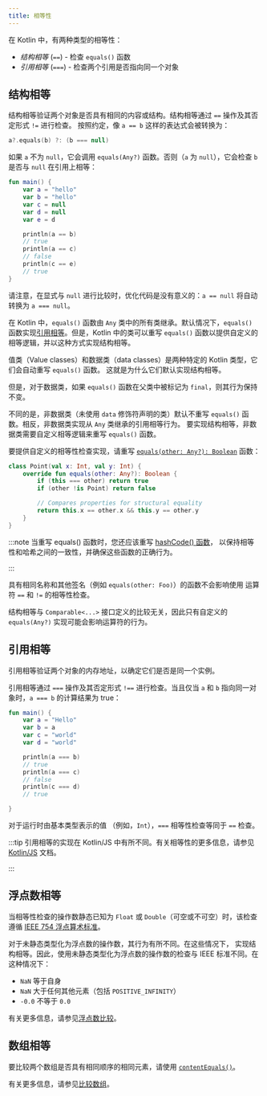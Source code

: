 ```yaml
---
title: 相等性
---
```

在 Kotlin 中，有两种类型的相等性：

* _结构相等_ (`==`) - 检查 `equals()` 函数
* _引用相等_ (`===`) - 检查两个引用是否指向同一个对象

## 结构相等

结构相等验证两个对象是否具有相同的内容或结构。结构相等通过 `==` 操作及其否定形式 `!=` 进行检查。
按照约定，像 `a == b` 这样的表达式会被转换为：

```kotlin
a?.equals(b) ?: (b === null)
```

如果 `a` 不为 `null`，它会调用 `equals(Any?)` 函数。否则（`a` 为 `null`），它会检查 `b` 是否与 `null` 在引用上相等：

```kotlin
fun main() {
    var a = "hello"
    var b = "hello"
    var c = null
    var d = null
    var e = d

    println(a == b)
    // true
    println(a == c)
    // false
    println(c == e)
    // true
}
```

请注意，在显式与 `null` 进行比较时，优化代码是没有意义的：`a == null` 将自动转换为 `a === null`。

在 Kotlin 中，`equals()` 函数由 `Any` 类中的所有类继承。默认情况下，`equals()` 函数实现[引用相等](#referential-equality)。但是，Kotlin 中的类可以重写 `equals()` 函数以提供自定义的相等逻辑，并以这种方式实现结构相等。

值类（Value classes）和数据类（data classes）是两种特定的 Kotlin 类型，它们会自动重写 `equals()` 函数。
这就是为什么它们默认实现结构相等。

但是，对于数据类，如果 `equals()` 函数在父类中被标记为 `final`，则其行为保持不变。

不同的是，非数据类（未使用 `data` 修饰符声明的类）默认不重写 `equals()` 函数。相反，非数据类实现从 `Any` 类继承的引用相等行为。
要实现结构相等，非数据类需要自定义相等逻辑来重写 `equals()` 函数。

要提供自定义的相等性检查实现，请重写
[`equals(other: Any?): Boolean`](https://kotlinlang.org/api/latest/jvm/stdlib/kotlin/-any/equals.html) 函数：

```kotlin
class Point(val x: Int, val y: Int) {
    override fun equals(other: Any?): Boolean {
        if (this === other) return true
        if (other !is Point) return false

        // Compares properties for structural equality
        return this.x == other.x && this.y == other.y
    }
}
``` 
:::note
当重写 equals() 函数时，您还应该重写 [hashCode() 函数](https://kotlinlang.org/api/latest/jvm/stdlib/kotlin/-any/hash-code.html)，
以保持相等性和哈希之间的一致性，并确保这些函数的正确行为。

:::

具有相同名称和其他签名（例如 `equals(other: Foo)`）的函数不会影响使用
运算符 `==` 和 `!=` 的相等性检查。

结构相等与 `Comparable<...>` 接口定义的比较无关，因此只有自定义的 `equals(Any?)` 实现可能会影响运算符的行为。

## 引用相等

引用相等验证两个对象的内存地址，以确定它们是否是同一个实例。

引用相等通过 `===` 操作及其否定形式 `!==` 进行检查。当且仅当 `a` 和 `b` 指向同一对象时，`a === b` 的计算结果为 true：

```kotlin
fun main() {
    var a = "Hello"
    var b = a
    var c = "world"
    var d = "world"

    println(a === b)
    // true
    println(a === c)
    // false
    println(c === d)
    // true

}
```

对于运行时由基本类型表示的值
（例如，`Int`），`===` 相等性检查等同于 `==` 检查。

:::tip
引用相等的实现在 Kotlin/JS 中有所不同。有关相等性的更多信息，请参见 [Kotlin/JS](js-interop.md#equality) 文档。

:::

## 浮点数相等

当相等性检查的操作数静态已知为 `Float` 或 `Double`（可空或不可空）时，该检查遵循
[IEEE 754 浮点算术标准](https://en.wikipedia.org/wiki/IEEE_754)。

对于未静态类型化为浮点数的操作数，其行为有所不同。在这些情况下，
实现结构相等。因此，使用未静态类型化为浮点数的操作数的检查与
IEEE 标准不同。在这种情况下：

* `NaN` 等于自身
* `NaN` 大于任何其他元素（包括 `POSITIVE_INFINITY`）
* `-0.0` 不等于 `0.0`

有关更多信息，请参见[浮点数比较](numbers.md#floating-point-numbers-comparison)。

## 数组相等

要比较两个数组是否具有相同顺序的相同元素，请使用 [`contentEquals()`](https://kotlinlang.org/api/latest/jvm/stdlib/kotlin.collections/content-equals.html)。

有关更多信息，请参见[比较数组](arrays.md#compare-arrays)。